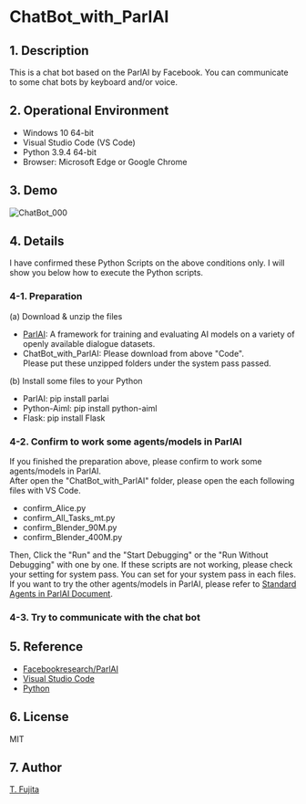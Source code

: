 # ChatBot_with_ParlAI

## 1. Description
This is a chat bot based on the ParlAI by Facebook. You can communicate to some chat bots by keyboard and/or voice.

## 2. Operational Environment
- Windows 10 64-bit
- Visual Studio Code (VS Code)
- Python 3.9.4 64-bit
- Browser: Microsoft Edge or Google Chrome

## 3. Demo
![ChatBot_000](https://to-fujita.github.io/Images/ChatBot_000.gif "Images for ChatBot")

## 4. Details
I have confirmed these Python Scripts on the above conditions only. I will show you below how to execute the Python scripts. 
### 4-1. Preparation
(a) Download & unzip the files
- [ParlAI](https://github.com/facebookresearch/parlai): A framework for training and evaluating AI models on a variety of openly available dialogue datasets.
- ChatBot_with_ParlAI: Please download from above "Code".  
Please put these unzipped folders under the system pass passed.   
  
(b) Install some files to your Python
- ParlAI: pip install parlai
- Python-Aiml: pip install python-aiml
- Flask: pip install Flask

### 4-2. Confirm to work some agents/models in ParlAI
If you finished the preparation above, please confirm to work some agents/models in ParlAI.  
After open the "ChatBot_with_ParlAI" folder, please open the each following files with VS Code.
- confirm_Alice.py
- confirm_All_Tasks_mt.py
- confirm_Blender_90M.py
- confirm_Blender_400M.py

Then, Click the "Run" and the "Start Debugging" or the "Run Without Debugging" with one by one. 
If these scripts are not working, please check your setting for system pass. You can set for your system pass in each files.  
If you want to try the other agents/models in ParlAI, please refer to [Standard Agents in ParlAI Document](https://parl.ai/docs/agents_list.html).  

### 4-3. Try to communicate with the chat bot

## 5. Reference
- [Facebookresearch/ParlAI](https://github.com/facebookresearch/parlai)
- [Visual Studio Code](https://azure.microsoft.com/en-us/products/visual-studio-code/)
- [Python](https://www.python.org/)

## 6. License
MIT

## 7. Author
[T. Fujita](https://github.com/To-Fujita)

